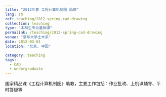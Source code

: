 ```yaml
---
title: "2012年春 工程计算机制图 助教"
lang: zh
ref: teaching/2012-spring-cad-drawing
collection: teaching
type: "本科生专业基础课"
permalink: /teaching/2012-spring-cad-drawing
venue: "清华大学土木系"
date: 2012-03-01
location: "北京, 中国"

category: teaching
tags: 
  - CAD
  - undergraduate
---
```


国家精品课《工程计算机制图》助教，主要工作包括：作业批改、上机课辅导、平时答疑等